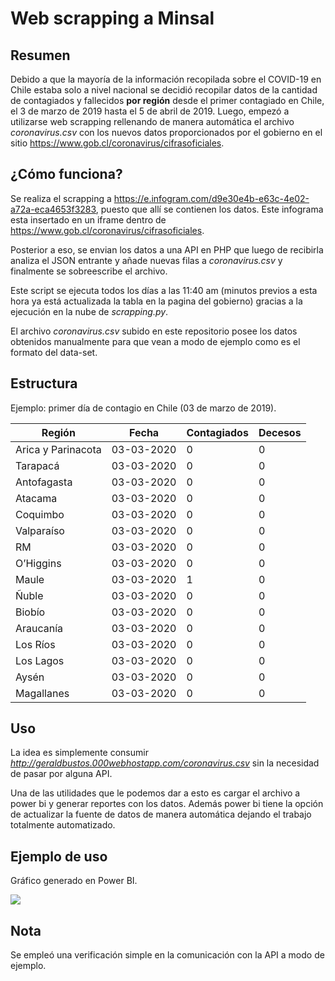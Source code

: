 # Web scrapping a Minsal

## Resumen

Debido a que la mayoría de la información recopilada sobre el COVID-19 en Chile estaba solo a nivel nacional se decidió recopilar datos de la cantidad de contagiados y fallecidos **por región** desde el primer contagiado en Chile, el 3 de marzo de 2019 hasta el 5 de abril de 2019.  Luego, empezó a utilizarse web scrapping rellenando de manera automática el archivo *coronavirus.csv* con los nuevos datos proporcionados por el gobierno en el sitio https://www.gob.cl/coronavirus/cifrasoficiales.

## ¿Cómo funciona?

Se realiza el scrapping a https://e.infogram.com/d9e30e4b-e63c-4e02-a72a-eca4653f3283, puesto que allí se contienen los datos. Este infograma esta insertado en un iframe dentro de https://www.gob.cl/coronavirus/cifrasoficiales. 

Posterior a eso, se envian los datos a una API en PHP que luego de recibirla analiza el JSON entrante y añade nuevas filas a *coronavirus.csv* y finalmente se sobreescribe el archivo.

Este script se ejecuta todos los días a las 11:40 am (minutos previos a esta hora ya está actualizada la tabla en la pagina del gobierno) gracias a la ejecución en la nube de *scrapping.py*.

El archivo *coronavirus.csv* subido en este repositorio posee los datos obtenidos manualmente para que vean a modo de ejemplo como es el formato del data-set.

## Estructura

Ejemplo: primer día de contagio en Chile (03 de marzo de 2019).

| Región             | Fecha      | Contagiados | Decesos |
| ------------------ | ---------- | ----------- | ------- |
| Arica y Parinacota | 03-03-2020 | 0           | 0       |
| Tarapacá           | 03-03-2020 | 0           | 0       |
| Antofagasta        | 03-03-2020 | 0           | 0       |
| Atacama            | 03-03-2020 | 0           | 0       |
| Coquimbo           | 03-03-2020 | 0           | 0       |
| Valparaíso         | 03-03-2020 | 0           | 0       |
| RM                 | 03-03-2020 | 0           | 0       |
| O’Higgins          | 03-03-2020 | 0           | 0       |
| Maule              | 03-03-2020 | 1           | 0       |
| Ñuble              | 03-03-2020 | 0           | 0       |
| Biobío             | 03-03-2020 | 0           | 0       |
| Araucanía          | 03-03-2020 | 0           | 0       |
| Los Ríos           | 03-03-2020 | 0           | 0       |
| Los Lagos          | 03-03-2020 | 0           | 0       |
| Aysén              | 03-03-2020 | 0           | 0       |
| Magallanes         | 03-03-2020 | 0           | 0       |

## Uso

La idea es simplemente consumir *http://geraldbustos.000webhostapp.com/coronavirus.csv* sin la necesidad de pasar por alguna API.

Una de las utilidades que le podemos dar a esto es cargar el archivo a power bi y generar reportes con los datos. Además power bi tiene la opción de actualizar la fuente de datos de manera automática dejando el trabajo totalmente automatizado.

## Ejemplo de uso

Gráfico generado en Power BI.

![](https://i.imgur.com/McH79nv.png)

## Nota

Se empleó una verificación simple en la comunicación con la API a modo de ejemplo.